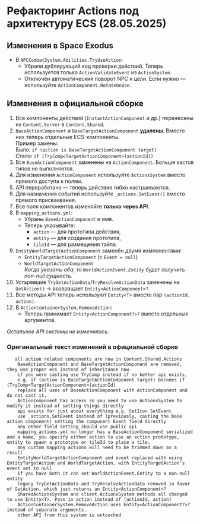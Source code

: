 # Рефакторинг Actions под архитектуру ECS (28.05.2025)

## Изменения в Space Exodus

- В `NPCCombatSystem.Abilities.TryUseAction`:
    - Убрали дублирующий код проверки действий. Теперь используется только `ActionValidateEvent` из `ActionSystem`.
    - Отключён автоматический поворот NPC к цели. Если нужно — используйте `ActionComponent.RotateOnUse`.

## Изменения в официальной сборке

1. Все компоненты действий (`InstantActionComponent` и др.) перенесены из `Content.Server` в `Content.Shared`.
2. `BaseActionComponent` и `BaseTargetActionComponent` **удалены**. Вместо них теперь отдельные ECS-компоненты.<br>
    Пример замены:<br>
    Было: `if (action is BaseTargetActionComponent target)`<br>
    Стало: `if (TryComp<TargetActionComponent>(actionId))`<br>
3. Все `BaseActionComponent` заменены на `ActionComponent`. Больше кастов типов не выполняется.
4. Для изменения `ActionComponent` используйте `ActionsSystem` вместо прямого доступа к полям.
5. API переработано — теперь действия гибко настраиваются.
6. Для назначения событий используйте `_actions.SetEvent()` вместо прямого присваивания.
7. Все поля компонентов изменяйте **только через API**.
8. В `mapping_actions.yml`:
    - Убраны `BaseActionComponent` и имя.
    - Теперь указывайте:
        - `action` — для прототипа действия,
        - `entity` — для создания прототипа,
        - `tileId` — для размещения тайла.<br>
9. `EntityWorldTargetActionComponent` заменён двумя компонентами:
    - `EntityTargetActionComponent` (с `Event = null`)
    - `WorldTargetActionComponent`  
    *Когда указаны оба, то `WorldActionEvent.Entity` будет получить non-null сущность.*
10. Устаревшие `TryGetActionData`/`TryResolveActionData` заменены на `GetAction()` -> возвращает `Entity<ActionComponent>?`.
11. Все методы API теперь используют `Entity<T>` вместо пар `(actionId, action)`.
12. В `ActionContainerSystem.RemoveAction`:
    - Теперь принимает `Entity<ActionComponent?>?` вместо отдельных аргументов.

*Остальное API системы не изменилось.*

### Оригинальный текст изменений в официальной сборке
```
   all action related components are now in Content.Shared.Actions
    BaseActionComponent and BaseTargetActionComponent are removed, they use proper ecs instead of inheritance now
    if you were casting use TryComp instead if no better api exists,
    e.g. if (action is BaseTargetActionComponent target) becomes if (TryComp<TargetActionComponent>(actionId)
    replace all uses of BaseActionComponent with ActionComponent and do not cast it.
    ActionComponent has access so you need to use ActionsSystem to modify it instead of setting things directly
    api exists for just about everything e.g. SetIcon SetEvent
    use _actions.SetEvent instead of (previously, casting the base action component) setting the component Event field directly
    any other field setting should use public api
    mapping_actions.yml no longer has a BaseActionComponent serialized and a name, you specify either action to use an action prototype, entity to spawn a prototype or tileId to place a tile.
    any custom mapping actions will need to be trimmed down as a result
    EntityWorldTargetActionComponent and event replaced with using EntityTargetAction and WorldTargetAction, with EntityTargetAction's event set to null
    if you have both it can set WorldActionEvent.Entity to a non-null entity
    legacy TryGetActionData and TryResolveActionData removed in favor of GetAction, which just returns an Entity<ActionComponent>?
    SharedActionsSystem and client ActionsSystem methods all changed to use Entity<T>. Pass in action instead of (actionId, action)
    ActionContainerSystem.RemoveAction uses Entity<ActionComponent?>? instead of separate arguments.
    other API from this system is untouched
```
